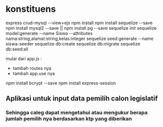 # konstituens
express crud-mysql --view=ejs
npm install
npm install sequelize --save
npm install mysql2 --save || npm install pg --save
sequelize init
sequelize model:generate --name Siswa --attributes nama:string,alamat:string,kelas:integer
sequelize seed:generate --name siswa-seeder
sequelize db:create
sequelize db:migrate
sequelize db:seed:all

mulai dari app.js :
- tambah routes nya
- tambah app.use nya

npm install bcrypt --save
npm install express-session

## Aplikasi untuk input data pemilih calon legislatif
### Sehingga caleg dapat mengetahui atau mengukur berapa jumlah pemilih nya berdasarkan ktp yang diberikan